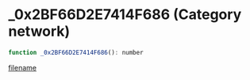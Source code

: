 # _0x2BF66D2E7414F686 (Category network)

```js
function _0x2BF66D2E7414F686(): number
```

[filename](_0x2BF66D2E7414F686_m.md ':include')